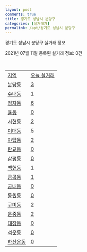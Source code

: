 ```yaml
---
layout: post
comments: true
title: 경기도 성남시 분당구
categories: [실거래가]
permalink: /apt/경기도 성남시 분당구
---
```


경기도 성남시 분당구 실거래 정보

2021년 07월 11일 등록된 실거래 정보: 0건

<script type="text/javascript">
  google.charts.load('current', {'packages':['corechart']});
  google.charts.setOnLoadCallback(drawChart);

  function drawChart() {
    var data = google.visualization.arrayToDataTable([['거래일', '매매', '전월세', '전매'], ['20-07', 480, 1057, 0], ['20-08', 418, 929, 5], ['20-09', 380, 919, 0], ['20-10', 455, 992, 0], ['20-11', 805, 997, 2], ['20-12', 667, 1035, 2], ['21-01', 370, 960, 1], ['21-02', 264, 906, 1], ['21-03', 201, 956, 4], ['21-04', 199, 737, 6], ['21-05', 325, 810, 1], ['21-06', 120, 777, 0], ['21-07', 0, 108, 0]]);

    var options = {
      title: '최근 1년간 유형별 거래량 추이',
      legend: { position: 'bottom' }
    };

    var chart = new google.visualization.LineChart(document.getElementById('columnchart_material'));
    chart.draw(data, (options));
  }
</script>

<div id="columnchart_material" style="width: 95%; margin-left: -35px"></div>
<br>
<table class="sortable">
  <tr>
    <td><a href="#">지역</a></td>
    <td><a href="#">오늘 실거래</a></td>
  </tr>

  
  <tr class="item">
    <td><a href="경기도 성남시 분당구 분당동">분당동</a></td>
    <td><a href="경기도 성남시 분당구 분당동">3</a></td>
  </tr>
    

  <tr class="item">
    <td><a href="경기도 성남시 분당구 수내동">수내동</a></td>
    <td><a href="경기도 성남시 분당구 수내동">1</a></td>
  </tr>
    

  <tr class="item">
    <td><a href="경기도 성남시 분당구 정자동">정자동</a></td>
    <td><a href="경기도 성남시 분당구 정자동">6</a></td>
  </tr>
    

  <tr class="item">
    <td><a href="경기도 성남시 분당구 율동">율동</a></td>
    <td><a href="경기도 성남시 분당구 율동">0</a></td>
  </tr>
    

  <tr class="item">
    <td><a href="경기도 성남시 분당구 서현동">서현동</a></td>
    <td><a href="경기도 성남시 분당구 서현동">2</a></td>
  </tr>
    

  <tr class="item">
    <td><a href="경기도 성남시 분당구 이매동">이매동</a></td>
    <td><a href="경기도 성남시 분당구 이매동">5</a></td>
  </tr>
    

  <tr class="item">
    <td><a href="경기도 성남시 분당구 야탑동">야탑동</a></td>
    <td><a href="경기도 성남시 분당구 야탑동">2</a></td>
  </tr>
    

  <tr class="item">
    <td><a href="경기도 성남시 분당구 판교동">판교동</a></td>
    <td><a href="경기도 성남시 분당구 판교동">0</a></td>
  </tr>
    

  <tr class="item">
    <td><a href="경기도 성남시 분당구 삼평동">삼평동</a></td>
    <td><a href="경기도 성남시 분당구 삼평동">0</a></td>
  </tr>
    

  <tr class="item">
    <td><a href="경기도 성남시 분당구 백현동">백현동</a></td>
    <td><a href="경기도 성남시 분당구 백현동">1</a></td>
  </tr>
    

  <tr class="item">
    <td><a href="경기도 성남시 분당구 금곡동">금곡동</a></td>
    <td><a href="경기도 성남시 분당구 금곡동">1</a></td>
  </tr>
    

  <tr class="item">
    <td><a href="경기도 성남시 분당구 궁내동">궁내동</a></td>
    <td><a href="경기도 성남시 분당구 궁내동">0</a></td>
  </tr>
    

  <tr class="item">
    <td><a href="경기도 성남시 분당구 동원동">동원동</a></td>
    <td><a href="경기도 성남시 분당구 동원동">0</a></td>
  </tr>
    

  <tr class="item">
    <td><a href="경기도 성남시 분당구 구미동">구미동</a></td>
    <td><a href="경기도 성남시 분당구 구미동">2</a></td>
  </tr>
    

  <tr class="item">
    <td><a href="경기도 성남시 분당구 운중동">운중동</a></td>
    <td><a href="경기도 성남시 분당구 운중동">2</a></td>
  </tr>
    

  <tr class="item">
    <td><a href="경기도 성남시 분당구 대장동">대장동</a></td>
    <td><a href="경기도 성남시 분당구 대장동">0</a></td>
  </tr>
    

  <tr class="item">
    <td><a href="경기도 성남시 분당구 석운동">석운동</a></td>
    <td><a href="경기도 성남시 분당구 석운동">0</a></td>
  </tr>
    

  <tr class="item">
    <td><a href="경기도 성남시 분당구 하산운동">하산운동</a></td>
    <td><a href="경기도 성남시 분당구 하산운동">0</a></td>
  </tr>
    


</table>


    